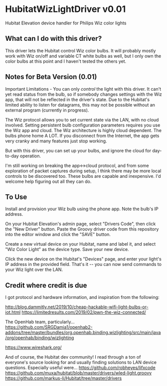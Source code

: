 # HubitatWizLightDriver v0.01
Hubitat Elevation device handler for Philips Wiz color lights

## What can I do with this driver?
This driver lets the Hubitat control Wiz color bulbs.  It will probably
mostly work with Wiz on/off and variable CT white bulbs as well, but I only own
the color bulbs at this point and I haven't tested the others yet.

## Notes for Beta Version (0.01)

Important Limitations - You can only *control* the light with this driver. It can't yet read status from the bulb,
so if somebody changes settings with the Wiz app, that will not be reflected in the driver's state. Due
to the Hubitat's limited ability to listen for datagrams, this may not be possible without an external
program (currently in progress).

The Wiz protocol allows you to set current state via the LAN, with no cloud involved.  Setting persistent
bulb configuration parameters requires you use the Wiz app and cloud.  The Wiz architecture 
is highly cloud dependent. The bulbs phone home A LOT. If you disconnect from the Internet, the
app gets very cranky and many features just stop working. 

But with this driver, you can set up your bulbs, and ignore the cloud for day-to-day operation.

I'm still working on breaking the app<->cloud protocol, and from some exploration of packet captures during setup,
I think there may be more local controls to be discovered too. These bulbs are capable and inexpensive.  I'd
welcome help figuring out all they can do.  


## To Use
Install and provision your Wiz bulb using the phone app.  Note the bulb's IP address.

On your Hubitat Elevation's admin page, select "Drivers Code", then click the
"New Driver" button.  Paste the Groovy driver code from this repository into 
the editor window and click the "SAVE" button.

Create a new virtual device on your Hubitat, name and label it, and select 
"Wiz Color Light" as the device type.  Save your new device.

Click the new device on the Hubitat's "Devices" page, and enter your light's
IP address in the provided field.  That's it -- you can now send commands to
your Wiz light over the LAN.   

## Credit where credit is due
I got protocol and hardware information, and inspiration from the following:

http://blog.dammitly.net/2019/10/cheap-hackable-wifi-light-bulbs-or-iot.html
https://limitedresults.com/2019/02/pwn-the-wiz-connected/

The OpenHab team, particularly...
https://github.com/SRGDamia1/openhab2-addons/tree/master/bundles/org.openhab.binding.wizlighting/src/main/java/org/openhab/binding/wizlighting

https://www.wireshark.org/

And of course, the Hubitat dev community! I read through a ton of everyone's source looking for and
usually finding solutions to LAN device questions.  Especially useful were...
https://github.com/robheyes/lifxcode
https://github.com/muxa/hubitat/blob/master/drivers/wled-light.groovy
https://github.com/markus-li/Hubitat/tree/master/drivers


